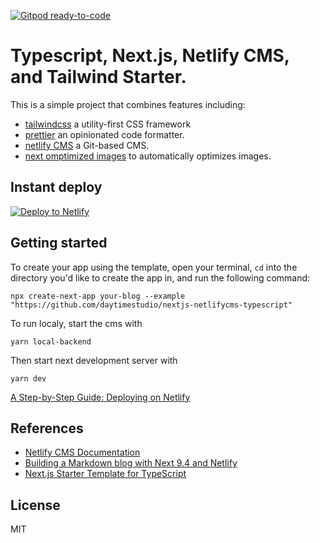 [![Gitpod ready-to-code](https://img.shields.io/badge/Gitpod-ready--to--code-blue?logo=gitpod)](https://gitpod.io/#https://github.com/hamishhossack/ben-askew)

# Typescript, Next.js, Netlify CMS, and Tailwind Starter.
This is a simple project that combines features including:
- [tailwindcss](https://github.com/tailwindlabs/tailwindcss) a utility-first CSS framework
- [prettier](https://github.com/prettier/prettier) an opinionated code formatter.
- [netlify CMS](https://github.com/netlify/netlify-cms) a Git-based CMS.
- [next omptimized images](https://github.com/cyrilwanner/next-optimized-images) to automatically optimizes images.

## Instant deploy
[![Deploy to Netlify](https://www.netlify.com/img/deploy/button.svg)](https://app.netlify.com/start/deploy?repository=https://github.com/hamishhossack/ben-askew&stack=cms)


## Getting started

To create your app using the template, open your terminal, `cd` into the directory you'd like to create the app in,
and run the following command:

```
npx create-next-app your-blog --example "https://github.com/daytimestudio/nextjs-netlifycms-typescript"
```

To run localy, start the cms with 
```
yarn local-backend
``` 
Then start next development server with
```
yarn dev
```

[A Step-by-Step Guide: Deploying on Netlify](https://www.netlify.com/blog/2016/09/29/a-step-by-step-guide-deploying-on-netlify/)

## References

- [Netlify CMS Documentation](https://www.netlifycms.org/docs/intro/)
- [Building a Markdown blog with Next 9.4 and Netlify](https://www.netlify.com/blog/2020/05/04/building-a-markdown-blog-with-next-9.4-and-netlify/)
- [Next.js Starter Template for TypeScript](https://github.com/vercel/next-learn-starter/tree/master/typescript-final)

## License

MIT
